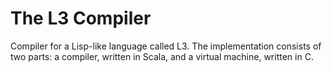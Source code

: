 # The L3 Compiler
Compiler for a Lisp-like language called L3. The implementation consists of two parts: a compiler, written in Scala, and a virtual machine, written in C.
